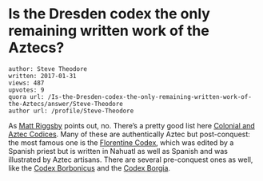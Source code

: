 # Is the Dresden codex the only remaining written work of the Aztecs?

	author: Steve Theodore
	written: 2017-01-31
	views: 487
	upvotes: 9
	quora url: /Is-the-Dresden-codex-the-only-remaining-written-work-of-the-Aztecs/answer/Steve-Theodore
	author url: /profile/Steve-Theodore


As [Matt Riggsby](https://www.quora.com/profile/Matt-Riggsby) points out, no. There’s a pretty good list here [Colonial and Aztec Codices](http://www.library.arizona.edu/exhibits/mexcodex/aztec.htm). Many of these are authentically Aztec but post-conquest: the most famous one is the [Florentine Codex](https://en.wikipedia.org/wiki/Florentine_Codex), which was edited by a Spanish priest but is written in Nahuatl as well as Spanish and was illustrated by Aztec artisans. There are several pre-conquest ones as well, like the [Codex Borbonicus](http://www.famsi.org/research/graz/borbonicus/thumbs_0.html) and the [Codex Borgia](http://www.famsi.org/research/graz/borgia/thumbs_0.html).

